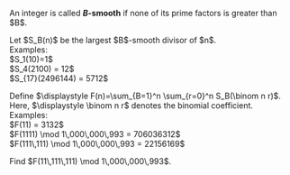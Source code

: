 <p>An integer is called <strong><var>B</var>-smooth</strong> if none of its prime factors is greater than $B$.</p>

<p>Let $S_B(n)$ be the largest $B$-smooth divisor of $n$.<br />
Examples:<br />
$S_1(10)=1$<br />
$S_4(2100) = 12$<br />
$S_{17}(2496144) = 5712$</p>
<p>Define $\displaystyle F(n)=\sum_{B=1}^n \sum_{r=0}^n S_B(\binom n r)$. Here, $\displaystyle \binom n r$ denotes the binomial coefficient.<br />
Examples:<br />
$F(11) = 3132$<br />
$F(1111) \mod 1\,000\,000\,993 = 706036312$<br />
$F(111\,111) \mod 1\,000\,000\,993 = 22156169$</p>

<p>Find $F(11\,111\,111)  \mod 1\,000\,000\,993$.</p>




